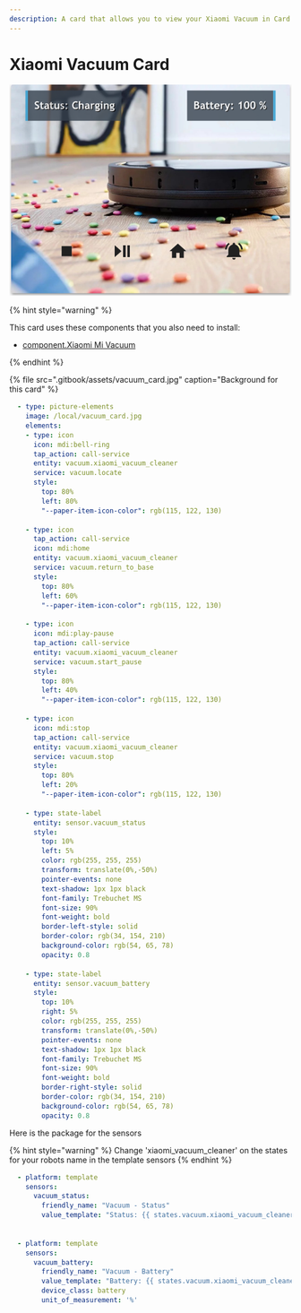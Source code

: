 ```yaml
---
description: A card that allows you to view your Xiaomi Vacuum in Card form
---
```


# Xiaomi Vacuum Card

![](/.gitbook/assets/vacuum_card_example.png)

{% hint style="warning" %}

This card uses these components that you also need to install:

* [component.Xiaomi Mi Vacuum](https://www.home-assistant.io/components/vacuum.xiaomi_miio/)

{% endhint %}

{% file src=".gitbook/assets/vacuum_card.jpg" caption="Background for this card" %}

```yaml
  - type: picture-elements
    image: /local/vacuum_card.jpg
    elements:
    - type: icon
      icon: mdi:bell-ring
      tap_action: call-service
      entity: vacuum.xiaomi_vacuum_cleaner
      service: vacuum.locate
      style:
        top: 80%
        left: 80%
        "--paper-item-icon-color": rgb(115, 122, 130)

    - type: icon
      tap_action: call-service
      icon: mdi:home
      entity: vacuum.xiaomi_vacuum_cleaner
      service: vacuum.return_to_base
      style:
        top: 80%
        left: 60%
        "--paper-item-icon-color": rgb(115, 122, 130)

    - type: icon
      icon: mdi:play-pause
      tap_action: call-service
      entity: vacuum.xiaomi_vacuum_cleaner
      service: vacuum.start_pause
      style:
        top: 80%
        left: 40%
        "--paper-item-icon-color": rgb(115, 122, 130)

    - type: icon
      icon: mdi:stop
      tap_action: call-service
      entity: vacuum.xiaomi_vacuum_cleaner
      service: vacuum.stop
      style:
        top: 80%
        left: 20%
        "--paper-item-icon-color": rgb(115, 122, 130)

    - type: state-label
      entity: sensor.vacuum_status
      style:
        top: 10%
        left: 5%
        color: rgb(255, 255, 255)
        transform: translate(0%,-50%)
        pointer-events: none
        text-shadow: 1px 1px black
        font-family: Trebuchet MS
        font-size: 90%
        font-weight: bold
        border-left-style: solid
        border-color: rgb(34, 154, 210)
        background-color: rgb(54, 65, 78)
        opacity: 0.8

    - type: state-label
      entity: sensor.vacuum_battery
      style:
        top: 10%
        right: 5%
        color: rgb(255, 255, 255)
        transform: translate(0%,-50%)
        pointer-events: none
        text-shadow: 1px 1px black
        font-family: Trebuchet MS
        font-size: 90%
        font-weight: bold
        border-right-style: solid
        border-color: rgb(34, 154, 210)
        background-color: rgb(54, 65, 78)
        opacity: 0.8
```

Here is the package for the sensors

{% hint style="warning" %}
Change 'xiaomi_vacuum_cleaner' on the states for your robots name in the template sensors
{% endhint %}

```yaml
  - platform: template
    sensors:
      vacuum_status:
        friendly_name: "Vacuum - Status"
        value_template: "Status: {{ states.vacuum.xiaomi_vacuum_cleaner.attributes.status }}"


  - platform: template
    sensors:
      vacuum_battery:
        friendly_name: "Vacuum - Battery"
        value_template: "Battery: {{ states.vacuum.xiaomi_vacuum_cleaner.attributes.battery_level }}"
        device_class: battery
        unit_of_measurement: '%'
```



